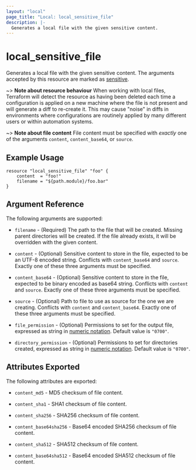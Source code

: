 ```yaml
---
layout: "local"
page_title: "Local: local_sensitive_file"
description: |-
  Generates a local file with the given sensitive content.
---
```


# local_sensitive_file

Generates a local file with the given sensitive content.
The arguments accepted by this resource are marked as
[sensitive](https://learn.hashicorp.com/tutorials/terraform/sensitive-variables).

~> **Note about resource behaviour**
When working with local files, Terraform will detect the resource
as having been deleted each time a configuration is applied on a new machine
where the file is not present and will generate a diff to re-create it. This
may cause "noise" in diffs in environments where configurations are routinely
applied by many different users or within automation systems.

~> **Note about file content**
File content must be specified with _exactly_ one of the arguments `content`, 
`content_base64`, or `source`.

## Example Usage

```hcl
resource "local_sensitive_file" "foo" {
    content  = "foo!"
    filename = "${path.module}/foo.bar"
}
```

## Argument Reference

The following arguments are supported:

* `filename` - (Required) The path to the file that will be created.
  Missing parent directories will be created.
  If the file already exists, it will be overridden with the given content.

* `content` - (Optional) Sensitive content to store in the file, expected to be an UTF-8 encoded string.
  Conflicts with `content_base64` and `source`.
  Exactly one of these three arguments must be specified.

* `content_base64` - (Optional) Sensitive content to store in the file, expected to be binary encoded as base64 string.
  Conflicts with `content` and `source`.
  Exactly one of these three arguments must be specified.

* `source` - (Optional) Path to file to use as source for the one we are creating.
  Conflicts with `content` and `content_base64`.
  Exactly one of these three arguments must be specified.

* `file_permission` - (Optional) Permissions to set for the output file, expressed as string in
  [numeric notation](https://en.wikipedia.org/wiki/File-system_permissions#Numeric_notation).
  Default value is `"0700"`.

* `directory_permission` - (Optional) Permissions to set for directories created, expressed as string in
  [numeric notation](https://en.wikipedia.org/wiki/File-system_permissions#Numeric_notation).
  Default value is `"0700"`.

## Attributes Exported

The following attributes are exported:

* `content_md5` - MD5 checksum of file content.

* `content_sha1` - SHA1 checksum of file content.

* `content_sha256` - SHA256 checksum of file content.

* `content_base64sha256` - Base64 encoded SHA256 checksum of file content.

* `content_sha512` - SHA512 checksum of file content.

* `content_base64sha512` - Base64 encoded SHA512 checksum of file content.
